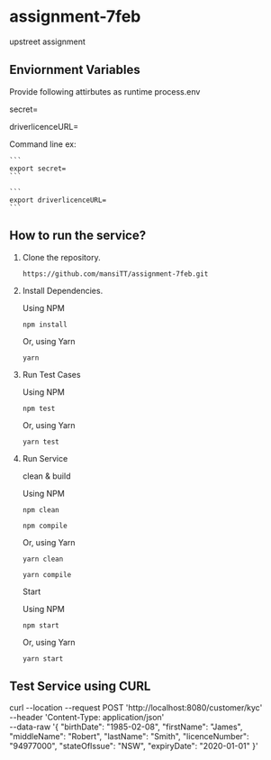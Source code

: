 # assignment-7feb
upstreet assignment

## Enviornment Variables 

Provide following attirbutes as runtime process.env

secret=

driverlicenceURL=

Command line ex: 

    ```
    export secret=
    ```
    
    ```
    export driverlicenceURL=
    ```

## How to run the service?

1. Clone the repository.
    ```
    https://github.com/mansiTT/assignment-7feb.git
    ```

2. Install Dependencies. 

    Using NPM
    ```
    npm install
    ```

    Or, using Yarn
    ```
    yarn
    ```
3. Run Test Cases 
   
    Using NPM
    ```
    npm test
    ```
    Or, using Yarn
    ```
    yarn test
    ```

4. Run Service  

    clean & build  

    Using NPM
    ```
    npm clean
    ```
    ```
    npm compile
    ```
    Or, using Yarn
    ```
    yarn clean
    ```
    ```
    yarn compile
    ```
    
    Start 

    Using NPM
    ```
    npm start
    ```
    Or, using Yarn
    ```
    yarn start
    
 ## Test Service using CURL 
 
 curl --location --request POST 'http://localhost:8080/customer/kyc' \
--header 'Content-Type: application/json' \
--data-raw '{
    "birthDate": "1985-02-08",
    "firstName": "James",
    "middleName": "Robert",
    "lastName": "Smith",
    "licenceNumber": "94977000",
    "stateOfIssue": "NSW",
    "expiryDate": "2020-01-01"
}'
    
    
